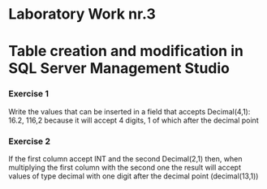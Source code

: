 # Laboratory Work nr.3
# Table creation and modification in SQL Server Management Studio

### Exercise 1
Write the values that can be inserted  in a field that accepts Decimal(4,1): 16.2, 116,2 
because it will accept 4 digits, 1 of which after the decimal point
### Exercise 2
If the first column accept INT and the second Decimal(2,1) then, when multiplying the first column with the second one the result will accept 
values of type decimal with one digit after the decimal point (decimal(13,1))

